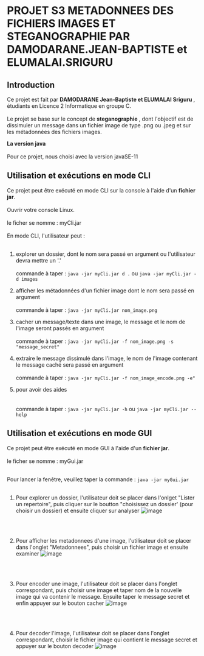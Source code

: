 # PROJET S3 METADONNEES DES FICHIERS IMAGES ET STEGANOGRAPHIE PAR DAMODARANE.JEAN-BAPTISTE et ELUMALAI.SRIGURU

## Introduction
Ce projet est fait par <b> DAMODARANE Jean-Baptiste et ELUMALAI Sriguru </b>, étudiants en Licence 2 Informatique en groupe C.
<br></br>
Le projet se base sur le concept de <b>  steganographie </b>, dont l'objectif est de dissimuler un message dans un fichier image de type .png ou .jpeg et sur les métadonnées des fichiers images.

**La version java**
<br></br>
Pour ce projet, nous choisi avec la version javaSE-11

## Utilisation et exécutions en mode CLI

Ce projet peut être exécuté en mode CLI sur la console à l'aide d'un <b>fichier jar</b>.
<br></br>
Ouvrir votre console Linux.
<br></br>
le ficher se nomme : myCli.jar
<br></br>
En mode CLI, l'utilisateur peut :
<br></br>

1. explorer un dossier, dont le nom sera passé en argument ou l'utilisateur devra mettre un '.'
<br></br>
        commande à taper : `java -jar myCli.jar d .`  ou `java -jar myCli.jar -d images`

2. afficher les métadonnées d'un fichier image dont le nom sera passé en argument
<br></br>
        commande à taper : `java -jar myCli.jar nom_image.png`

3. cacher un message/texte dans une image, le message et le nom de l'image seront passés en argument
<br></br>
        commande à taper : `java -jar myCli.jar -f nom_image.png -s "message_secret"`

4. extraire le message dissimulé dans l'image, le nom de l'image contenant le message caché sera passé en argument
<br></br>
        commande à taper : `java -jar myCli.jar -f nom_image_encode.png -e"`

5. pour avoir des aides
<br></br>   
        commande à taper : `java -jar myCli.jar -h` ou `java -jar myCli.jar --help`


## Utilisation et exécutions en mode GUI

Ce projet peut être exécuté en mode GUI à l'aide d'un <b>fichier jar</b>.
<br></br>
le ficher se nomme : myGui.jar
<br></br>

Pour lancer la fenêtre, veuillez taper la commande : `java -jar myGui.jar`
<br></br>
1. Pour explorer un dossier, l'utilisateur doit se placer dans l'onlget "Lister un repertoire", puis cliquer sur le boutton "choisissez un dossier' (pour choisir un dossier) et ensuite cliquer sur analyser
![image](https://user-images.githubusercontent.com/91695685/147091029-71debde3-2ab0-41b1-8603-93771f3d145f.png)

<br></br>

2. Pour afficher les metadonnees d'une image, l'utilisateur doit se placer dans l'onglet "Metadonnees", puis choisir un fichier image et ensuite examiner
![image](https://user-images.githubusercontent.com/91695685/147091137-e863be34-0429-47b1-a493-a2a8c9c1ae1d.png)

<br></br>

3. Pour encoder une image, l'utilisateur doit se placer dans l'onglet correspondant, puis choisir une image et taper nom de la nouvelle image qui va contenir le message. Ensuite taper le message secret et enfin appuyer sur le bouton cacher
![image](https://user-images.githubusercontent.com/91695685/147091253-4dca57d7-ab67-419a-8505-cd80b53321b8.png)

<br></br>

4. Pour decoder l'image, l'utilisateur doit se placer dans l'onglet correspondant, choisir le fichier image qui contient le message secret et appuyer sur le bouton decoder
![image](https://user-images.githubusercontent.com/91695685/147091328-41b617f3-78cd-4169-9708-a0314f231803.png)
